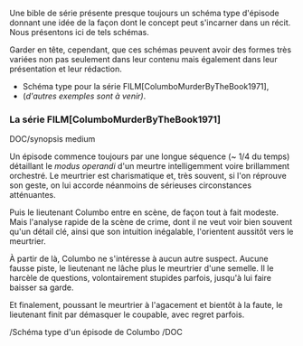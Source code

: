 <!-- Page: #651 Schémas type d'épisode -->

Une bible de série présente presque toujours un schéma type d'épisode donnant une idée de la façon dont le concept peut s'incarner dans un récit. Nous présentons ici de tels schémas.

Garder en tête, cependant, que ces schémas peuvent avoir des formes très variées non pas seulement dans leur contenu mais également dans leur présentation et leur rédaction.

* Schéma type pour la série FILM[ColumboMurderByTheBook1971],
* (<em>d'autres exemples sont à venir)</em>.

### La série FILM[ColumboMurderByTheBook1971]

DOC/synopsis medium

Un épisode commence toujours par une longue séquence (~ 1/4 du temps) détaillant le <em>modus operandi</em> d'un meurtre intelligemment voire brillamment orchestré. Le meurtrier est charismatique et, très souvent, si l'on réprouve son geste, on lui accorde néanmoins de sérieuses circonstances atténuantes.

Puis le lieutenant Columbo entre en scène, de façon tout à fait modeste. Mais l'analyse rapide de la scène de crime, dont il ne veut voir bien souvent qu'un détail clé, ainsi que son intuition inégalable, l'orientent aussitôt vers le meurtrier.

À partir de là, Columbo ne s'intéresse à aucun autre suspect. Aucune fausse piste, le lieutenant ne lâche plus le meurtrier d'une semelle. Il le harcèle de questions, volontairement stupides parfois, jusqu'à lui faire baisser sa garde.

Et finalement, poussant le meurtrier à l'agacement et bientôt à la faute, le lieutenant finit par démasquer le coupable, avec regret parfois.

/Schéma type d'un épisode de Columbo
/DOC